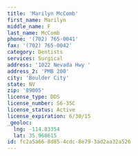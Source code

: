 ```yaml
---
title: 'Marilyn McComb'
first_name: Marilyn
middle_name: F
last_name: McComb
phone: '(702) 765-0041'
fax: '(702) 765-0042'
category: Dentists
services: Surgical
address: '1022 Nevada Hwy '
address_2: 'PMB 200'
city: 'Boulder City'
state: NV
zip: '89005'
license_type: DDS
license_number: S6-35C
license_status: Active
license_expiration: 6/30/15
_geoloc:
  lng: -114.83354
  lat: 35.968615
id: fc2a5a66-8d85-4cdc-8e79-3ad2aa32a526
---
```

